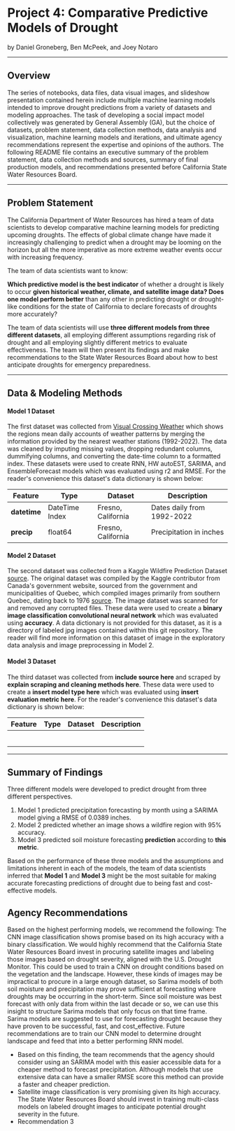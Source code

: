 # Project 4: Comparative Predictive Models of Drought

by Daniel Groneberg, Ben McPeek, and Joey Notaro

---

## Overview

The series of notebooks, data files, data visual images, and slideshow presentation contained herein include multiple machine learning models intended to improve drought predictions from a variety of datasets and modeling approaches. The task of developing a social impact model collectively was generated by General Assembly (GA), but the choice of datasets, problem statement, data collection methods, data analysis and visualization, machine learning models and iterations, and ultimate agency recommendations represent the expertise and opinions of the authors. The following README file contains an executive summary of the problem statement, data collection methods and sources, summary of final production models, and recommendations presented before California State Water Resources Board.

---

## Problem Statement

The California Department of Water Resources has hired a team of data scientists to develop comparative machine learning models for predicting upcoming droughts. The effects of global climate change have made it increasingly challenging to predict when a drought may be looming on the horizon but all the more imperative as more extreme weather events occur with increasing frequency.

The team of data scientists want to know:

**Which predictive model is the best indicator** of whether a drought is likely to occur **given historical weather, climate, and satellite image data? Does one model perform better** than any other in predicting drought or drought-like conditions for the state of California to declare forecasts of droughts more accurately?

The team of data scientists will use **three different models from three different datasets**, all employing different assumptions regarding risk of drought and all employing slightly different metrics to evaluate effectiveness. The team will then present its findings and make recommendations to the State Water Resources Board about how to best anticipate droughts for emergency preparedness.

---

## Data & Modeling Methods


#### Model 1 Dataset

The first dataset was collected from [Visual Crossing Weather](https://www.visualcrossing.com/) which shows the regions mean daily accounts of weather patterns by merging the information provided by the nearest weather stations (1992-2022). The data was cleaned by imputing missing values, dropping redundant columns, dummifying columns, and converting the date-time column to a formatted index. These datasets were used to create RNN, HW autoEST, SARIMA, and EnsembleForecast models which was evaluated using r2 and RMSE. For the reader's convenience this dataset's data dictionary is shown below:

|Feature|Type|Dataset|Description|
|---|---|---|---|
|**datetime**|DateTime Index|Fresno, California|Dates daily from 1992-2022|
|**precip**|float64|Fresno, California|Precipitation in inches|



#### Model 2 Dataset

The second dataset was collected from a Kaggle Wildfire Prediction Dataset [source](https://www.kaggle.com/datasets/abdelghaniaaba/wildfire-prediction-dataset?select=train). The original dataset was compiled by the Kaggle contributor from Canada's government website, sourced from the government and municipalities of Quebec, which compiled images primarily from southern Quebec, dating back to 1976 [source](https://open.canada.ca/data/en/dataset/9d8f219c-4df0-4481-926f-8a2a532ca003). The image dataset was scanned for and removed any corrupted files. These data were used to create a **binary image classification convolutional neural network** which was evaluated using **accuracy**. A data dictionary is not provided for this dataset, as it is a directory of labeled jpg images contained within this git repository. The reader will find more information on this dataset of image in the exploratory data analysis and image preprocessing in Model 2.


#### Model 3 Dataset

The third dataset was collected from **include source here** and scraped by **explain scraping and cleaning methods here**. These data were used to create a **insert model type here** which was evaluated using **insert evaluation metric here**. For the reader's convenience this dataset's data dictionary is shown below:

|Feature|Type|Dataset|Description|
|---|---|---|---|
|||||
|||||
|||||
|||||
|||||
|||||

---

## Summary of Findings

Three different models were developed to predict drought from three different perspectives.

1. Model 1 predicted precipitation forecasting by month using a SARIMA model giving a RMSE of 0.0389 inches.
2. Model 2 predicted whether an image shows a wildfire region with 95% accuracy.
3. Model 3 predicted soil moisture forecasting **prediction** according to **this metric**.

Based on the performance of these three models and the assumptions and limitations inherent in each of the models, the team of data scientists inferred that **Model 1** and **Model 3** might be the most suitable for making accurate forecasting predictions of drought due to being fast and cost-effective models. 

## Agency Recommendations

Based on the highest performing models, we recommend the following: The CNN image classification shows promise based on its high accuracy with a binary classification. We would highly recommend that the California State Water Resources Board invest in procuring satellite images and labeling those images based on drought severity, aligned with the U.S. Drought Monitor. This could be used to train a CNN on drought conditions based on the vegetation and the landscape. However, these kinds of images may be impractical to procure in a large enough dataset, so Sarima models of both soil moisture and precipitation may prove sufficient at forecasting where droughts may be occurring in the short-term. Since soil moisture was best forecast with only data from within the last decade or so, we can use this insight to structure Sarima models that only focus on that time frame. Sarima models are suggested to use for forecasting drought because they have proven to be successful, fast, and cost_effective. Future recommendations are to train our CNN model to determine drought landscape and feed that into a better performing RNN model.

* Based on this finding, the team recommends that the agency should consider using an SARIMA model with this easier accessible data for a cheaper method to forecast precipitation. Although models that use extensive data can have a smaller RMSE score this method can provide a faster and cheaper prediction.
* Satellite image classification is very promising given its high accuracy. The State Water Resources Board should invest in training multi-class models on labeled drought images to anticipate potential drought severity in the future.
* Recommendation 3

